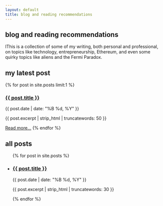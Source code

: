 ```yaml
---
layout: default
title: blog and reading recommendations
---
```


<h2>blog and reading recommendations</h2>

<div class="blog-intro">
  <p>IThis is a collection of some of my writing, both personal and professional, on topics like technology, entrepreneurship, Ethereum, and even some quirky topics like aliens and the Fermi Paradox.</p>
</div>

<h2>my latest post</h2>
<div class="featured-post">
  {% for post in site.posts limit:1 %}
    <h3><a href="{{ post.url | relative_url }}">{{ post.title }}</a></h3>
    <p class="post-meta">{{ post.date | date: "%B %d, %Y" }}</p>
    <p>{{ post.excerpt | strip_html | truncatewords: 50 }}</p>
    <a href="{{ post.url | relative_url }}">Read more...</a>
  {% endfor %}
</div>

<h2>all posts</h2>
<ul class="post-list">
  {% for post in site.posts %}
    <li>
      <h3><a href="{{ post.url | relative_url }}">{{ post.title }}</a></h3>
      <p class="post-meta">{{ post.date | date: "%B %d, %Y" }}</p>
      <p>{{ post.excerpt | strip_html | truncatewords: 30 }}</p>
    </li>
  {% endfor %}
</ul>